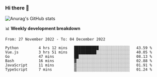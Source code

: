### Hi there 👋
![Anurag's GitHub stats](https://github-readme-stats.vercel.app/api?username=jami1024&show_icons=true&theme=radical)

📊 **Weekly development breakdown**
<!--START_SECTION:waka-->

```text
From: 27 November 2022 - To: 04 December 2022

Python         4 hrs 12 mins   ███████████░░░░░░░░░░░░░░   43.59 %
Vue.js         3 hrs 51 mins   ██████████░░░░░░░░░░░░░░░   40.05 %
Go             47 mins         ██░░░░░░░░░░░░░░░░░░░░░░░   08.13 %
Bash           16 mins         ▓░░░░░░░░░░░░░░░░░░░░░░░░   02.88 %
JavaScript     11 mins         ▒░░░░░░░░░░░░░░░░░░░░░░░░   01.91 %
TypeScript     7 mins          ▒░░░░░░░░░░░░░░░░░░░░░░░░   01.24 %
```

<!--END_SECTION:waka-->
<!--
**jami1024/jami1024** is a ✨ _special_ ✨ repository because its `README.md` (this file) appears on your GitHub profile.

Here are some ideas to get you started:

- 🔭 I’m currently working on ...
- 🌱 I’m currently learning ...
- 👯 I’m looking to collaborate on ...
- 🤔 I’m looking for help with ...
- 💬 Ask me about ...
- 📫 How to reach me: ...
- 😄 Pronouns: ...
- ⚡ Fun fact: ...
-->
